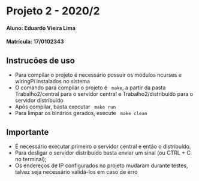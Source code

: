 # Projeto 2 - 2020/2

#### Aluno: Eduardo Vieira Lima
#### Matrícula: 17/0102343

## Instrucões de uso
- Para compilar o projeto é necessário possuir os módulos ncurses e wiringPi instalados no sistema
- O comando para compilar o projeto é ``` make```, a partir da pasta Trabalho2/central para o servidor central
 e Trabalho2/distribuido para o servidor distribuído
- Após compilar, basta executar ``` make run```
- Para limpar os binários gerados, execute ``` make clean```

## Importante

- É necessário executar primeiro o servidor central e então o distribuído.
- Para desligar o servidor distribuído basta enviar um sinal (ou CTRL + C no terminal);
- Os endereços de IP configurados no projeto mudaram durante testes, talvez seja necessário validá-los em caso de erro